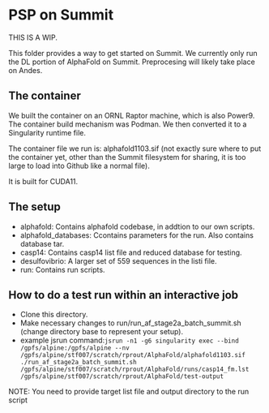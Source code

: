 # PSP on Summit

THIS IS A WIP.

This folder provides a way to get started on Summit. We currently only run the DL portion of AlphaFold on Summit. Preprocesing will likely take place on Andes.

## The container

We built the container on an ORNL Raptor machine, which is also Power9. The container build mechanism was Podman. We then converted it to a Singularity runtime file. 

The container file we run is: alphafold1103.sif (not exactly sure where to put the container yet, other than the Summit filesystem for sharing, it is too large to load into Github like a normal file).

It is built for CUDA11.

## The setup

- alphafold: Contains alphafold codebase, in addtion to our own scripts.  
- alphafold_databases: Ccontains parameters for the run. Also contains database tar. 
- casp14: Contains casp14 list file and reduced database for testing.
- desulfovibrio: A larger set of 559 sequences in the listi file.
- run: Contains run scripts. 


## How to do a test run within an interactive job

- Clone this directory.
- Make necessary changes to run/run_af_stage2a_batch_summit.sh (change directory base to represent your setup).
- example jsrun command:`jsrun -n1 -g6 singularity exec --bind /gpfs/alpine:/gpfs/alpine --nv /gpfs/alpine/stf007/scratch/rprout/AlphaFold/alphafold1103.sif ./run_af_stage2a_batch_summit.sh /gpfs/alpine/stf007/scratch/rprout/AlphaFold/runs/casp14_fm.lst /gpfs/alpine/stf007/scratch/rprout/AlphaFold/test-output` 

NOTE: You need to provide target list file and output directory to the run script

